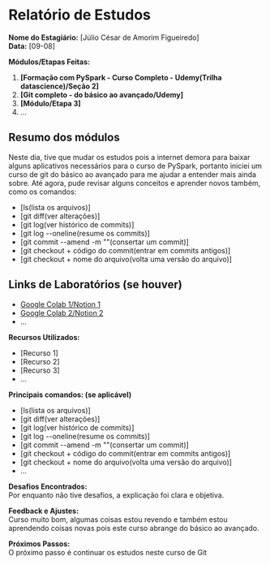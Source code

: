 # Relatório de Estudos

**Nome do Estagiário:** [Júlio César de Amorim Figueiredo]  
**Data:** [09-08]

**Módulos/Etapas Feitas:**  
1. **[Formação com PySpark - Curso Completo - Udemy(Trilha datascience)/Seção 2]**
2. **[Git completo - do básico ao avançado/Udemy]**
3. **[Módulo/Etapa 3]** 
4. ...

## Resumo dos módulos 

Neste dia, tive que mudar os estudos pois a internet demora para baixar alguns aplicativos necessários para o curso de PySpark, portanto iniciei um curso de git do básico ao avançado para me ajudar a entender mais ainda sobre.
Até agora, pude revisar alguns conceitos e aprender novos também, como os comandos:
- [ls(lista os arquivos)]
- [git diff(ver alterações)]
- [git log(ver histórico de commits)]
- [git log --oneline(resume os commits)]
- [git commit --amend -m ""(consertar um commit)]
- [git checkout + código do commit(entrar em commits antigos)]
- [git checkout + nome do arquivo(volta uma versão do arquivo)]

## Links de Laboratórios (se houver)

- [Google Colab 1/Notion 1](URL_do_Lab_1)
- [Google Colab 2/Notion 2](URL_do_Lab_2)
- ...

**Recursos Utilizados:**  
- [Recurso 1]
- [Recurso 2]
- [Recurso 3]
- ...

**Principais comandos: (se aplicável)**  
- [ls(lista os arquivos)]
- [git diff(ver alterações)]
- [git log(ver histórico de commits)]
- [git log --oneline(resume os commits)]
- [git commit --amend -m ""(consertar um commit)]
- [git checkout + código do commit(entrar em commits antigos)]
- [git checkout + nome do arquivo(volta uma versão do arquivo)]
- ...

**Desafios Encontrados:**  
Por enquanto não tive desafios, a explicação foi clara e objetiva.

**Feedback e Ajustes:**  
Curso muito bom, algumas coisas estou revendo e também estou aprendendo coisas novas pois este curso abrange do básico ao avançado.

**Próximos Passos:**  
O próximo passo é continuar os estudos neste curso de Git
